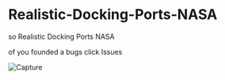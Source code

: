 # Realistic-Docking-Ports-NASA
so Realistic Docking Ports NASA

of you founded a bugs click Issues

![Capture](https://user-images.githubusercontent.com/121486721/215028102-c1b93a67-1523-4a20-85d2-d933213abfd8.PNG)
